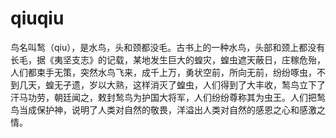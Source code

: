 # qiuqiu
鸟名叫鹙（qiu），是水鸟，头和颈都没毛。古书上的一种水鸟，头部和颈上都没有长毛，据《夷坚支志》的记载，某地发生巨大的蝗灾，蝗虫遮天蔽日，庄稼危殆，人们都束手无策，突然水鸟飞来，成千上万，勇状空前，所向无前，纷纷啄虫，不到几天，蝗无孑遗，岁以大熟，这样消灭了蝗虫，人们得到了大丰收，鹙鸟立下了汗马功劳，朝廷闻之，敕封鹙鸟为护国大将军，人们纷纷尊称其为虫王。人们把鹙鸟当成保护神，说明了人类对自然的敬畏，洋溢出人类对自然的感恩之心和感激之情。
